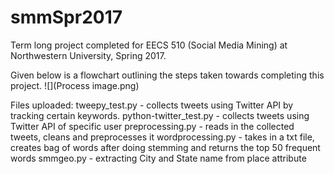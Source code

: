 # smmSpr2017

Term long project completed for EECS 510 (Social Media Mining) at Northwestern University, Spring 2017.

Given below is a flowchart outlining the steps taken towards completing this project.
![](Process image.png)

Files uploaded:
tweepy_test.py - collects tweets using Twitter API by tracking certain keywords.
python-twitter_test.py - collects tweets using Twitter API of specific user
preprocessing.py - reads in the collected tweets, cleans and preprocesses it
wordprocessing.py - takes in a txt file, creates bag of words after doing stemming and returns the top 50 frequent words
smmgeo.py - extracting City and State name from place attribute

